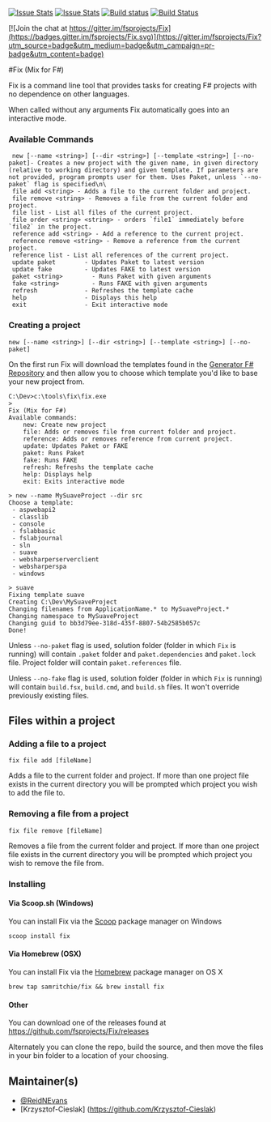 [![Issue Stats](http://issuestats.com/github/reidev275/Fix/badge/issue?style=flat-square)](http://issuestats.com/github/reidev275/Fix)
[![Issue Stats](http://issuestats.com/github/reidev275/Fix/badge/pr?style=flat-square)](http://issuestats.com/github/reidev275/Fix)
[![Build status](https://ci.appveyor.com/api/projects/status/abkhgg8skclwjngk?svg=true)](https://ci.appveyor.com/project/reidev275/fix-fnuet)
[![Build Status](https://travis-ci.org/fsprojects/Fix.svg?branch=master)](https://travis-ci.org/fsprojects/Fix)

[![Join the chat at https://gitter.im/fsprojects/Fix](https://badges.gitter.im/fsprojects/Fix.svg)](https://gitter.im/fsprojects/Fix?utm_source=badge&utm_medium=badge&utm_campaign=pr-badge&utm_content=badge)


#Fix (Mix for F#)

Fix is a command line tool that provides tasks for creating F# projects with no dependence on other languages.

When called without any arguments Fix automatically goes into an interactive mode.

### Available Commands

     new [--name <string>] [--dir <string>] [--template <string>] [--no-paket]- Creates a new project with the given name, in given directory (relative to working directory) and given template. If parameters are not provided, program prompts user for them. Uses Paket, unless `--no-paket` flag is specified\n\
     file add <string> - Adds a file to the current folder and project.
     file remove <string> - Removes a file from the current folder and project.
     file list - List all files of the current project.
	 file order <string> <string> - orders `file1` immediately before `file2` in the project.
     reference add <string> - Add a reference to the current project.
     reference remove <string> - Remove a reference from the current project.
     reference list - List all references of the current project.
     update paket        - Updates Paket to latest version
     update fake         - Updates FAKE to latest version
     paket <string>        - Runs Paket with given arguments
     fake <string>         - Runs FAKE with given arguments
     refresh             - Refreshes the template cache
     help                - Displays this help
     exit                - Exit interactive mode

### Creating a project

    new [--name <string>] [--dir <string>] [--template <string>] [--no-paket]

On the first run Fix will download the templates found in the [Generator F# Repository](https://github.com/fsprojects/generator-fsharp) and then allow you to choose which template you'd like to base your new project from.

	C:\Dev>c:\tools\fix\fix.exe
	>
	Fix (Mix for F#)
	Available commands:
        new: Create new project
        file: Adds or removes file from current folder and project.
        reference: Adds or removes reference from current project.
        update: Updates Paket or FAKE
        paket: Runs Paket
        fake: Runs FAKE
        refresh: Refreshs the template cache
        help: Displays help
        exit: Exits interactive mode

	> new --name MySuaveProject --dir src
	Choose a template:
	 - aspwebapi2
	 - classlib
	 - console
	 - fslabbasic
	 - fslabjournal
	 - sln
	 - suave
	 - websharperserverclient
	 - websharperspa
	 - windows

	> suave
	Fixing template suave
	Creating C:\Dev\MySuaveProject
	Changing filenames from ApplicationName.* to MySuaveProject.*
	Changing namespace to MySuaveProject
	Changing guid to bb3d79ee-318d-435f-8807-54b2585b057c
	Done!

Unless `--no-paket` flag is used, solution folder (folder in which `Fix` is running) will contain `.paket` folder and `paket.dependencies` and `paket.lock` file. Project folder will contain `paket.references` file.

Unless `--no-fake` flag is used, solution folder (folder in which `Fix` is running) will contain `build.fsx`, `build.cmd`, and `build.sh` files. It won't override previously existing files.

## Files within a project

### Adding a file to a project

	fix file add [fileName]

Adds a file to the current folder and project.  If more than one project file exists in the current directory you will be prompted which project you wish to add the file to.

### Removing a file from a project

	fix file remove [fileName]

Removes a file from the current folder and project.  If more than one project file exists in the current directory you will be prompted which project you wish to remove the file from.

### Installing

#### Via Scoop.sh (Windows)

You can install Fix via the [Scoop](http://scoop.sh/) package manager on Windows

    scoop install fix

#### Via Homebrew (OSX)

You can install Fix via the [Homebrew](http://brew.sh) package manager on OS X

    brew tap samritchie/fix && brew install fix

#### Other

You can download one of the releases found at https://github.com/fsprojects/Fix/releases

Alternately you can clone the repo, build the source, and then move the files in your bin folder to a location of your choosing.

## Maintainer(s)

- [@ReidNEvans](https://twitter.com/reidNEvans)
- [Krzysztof-Cieslak] (https://github.com/Krzysztof-Cieslak)
